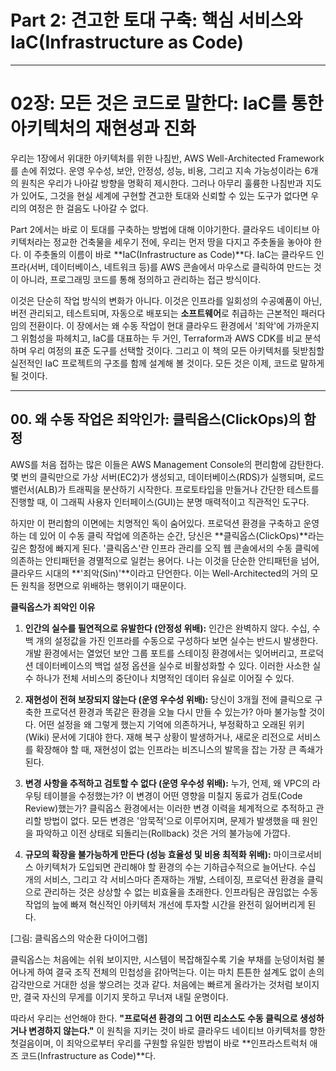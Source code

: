 # Part 2: 견고한 토대 구축: 핵심 서비스와 IaC(Infrastructure as Code)

---

# 02장: 모든 것은 코드로 말한다: IaC를 통한 아키텍처의 재현성과 진화

우리는 1장에서 위대한 아키텍처를 위한 나침반, AWS Well-Architected Framework를 손에 쥐었다. 운영 우수성, 보안, 안정성, 성능, 비용, 그리고 지속 가능성이라는 6개의 원칙은 우리가 나아갈 방향을 명확히 제시한다. 그러나 아무리 훌륭한 나침반과 지도가 있어도, 그것을 현실 세계에 구현할 견고한 토대와 신뢰할 수 있는 도구가 없다면 우리의 여정은 한 걸음도 나아갈 수 없다.

Part 2에서는 바로 이 토대를 구축하는 방법에 대해 이야기한다. 클라우드 네이티브 아키텍처라는 정교한 건축물을 세우기 전에, 우리는 먼저 땅을 다지고 주춧돌을 놓아야 한다. 이 주춧돌의 이름이 바로 **IaC(Infrastructure as Code)**다. IaC는 클라우드 인프라(서버, 데이터베이스, 네트워크 등)를 AWS 콘솔에서 마우스로 클릭하여 만드는 것이 아니라, 프로그래밍 코드를 통해 정의하고 관리하는 접근 방식이다.

이것은 단순히 작업 방식의 변화가 아니다. 이것은 인프라를 일회성의 수공예품이 아닌, 버전 관리되고, 테스트되며, 자동으로 배포되는 **소프트웨어**로 취급하는 근본적인 패러다임의 전환이다. 이 장에서는 왜 수동 작업이 현대 클라우드 환경에서 '죄악'에 가까운지 그 위험성을 파헤치고, IaC를 대표하는 두 거인, Terraform과 AWS CDK를 비교 분석하며 우리 여정의 표준 도구를 선택할 것이다. 그리고 이 책의 모든 아키텍처를 뒷받침할 실전적인 IaC 프로젝트의 구조를 함께 설계해 볼 것이다. 모든 것은 이제, 코드로 말하게 될 것이다.

---

## 00. 왜 수동 작업은 죄악인가: 클릭옵스(ClickOps)의 함정

AWS를 처음 접하는 많은 이들은 AWS Management Console의 편리함에 감탄한다. 몇 번의 클릭만으로 가상 서버(EC2)가 생성되고, 데이터베이스(RDS)가 실행되며, 로드 밸런서(ALB)가 트래픽을 분산하기 시작한다. 프로토타입을 만들거나 간단한 테스트를 진행할 때, 이 그래픽 사용자 인터페이스(GUI)는 분명 매력적이고 직관적인 도구다.

하지만 이 편리함의 이면에는 치명적인 독이 숨어있다. 프로덕션 환경을 구축하고 운영하는 데 있어 이 수동 클릭 작업에 의존하는 순간, 당신은 **클릭옵스(ClickOps)**라는 깊은 함정에 빠지게 된다. '클릭옵스'란 인프라 관리를 오직 웹 콘솔에서의 수동 클릭에 의존하는 안티패턴을 경멸적으로 일컫는 용어다. 나는 이것을 단순한 안티패턴을 넘어, 클라우드 시대의 **'죄악(Sin)'**이라고 단언한다. 이는 Well-Architected의 거의 모든 원칙을 정면으로 위배하는 행위이기 때문이다.

**클릭옵스가 죄악인 이유**

1.  **인간의 실수를 필연적으로 유발한다 (안정성 위배):** 인간은 완벽하지 않다. 수십, 수백 개의 설정값을 가진 인프라를 수동으로 구성하다 보면 실수는 반드시 발생한다. 개발 환경에서는 열었던 보안 그룹 포트를 스테이징 환경에서는 잊어버리고, 프로덕션 데이터베이스의 백업 설정 옵션을 실수로 비활성화할 수 있다. 이러한 사소한 실수 하나가 전체 서비스의 중단이나 치명적인 데이터 유실로 이어질 수 있다.

2.  **재현성이 전혀 보장되지 않는다 (운영 우수성 위배):** 당신이 3개월 전에 클릭으로 구축한 프로덕션 환경과 똑같은 환경을 오늘 다시 만들 수 있는가? 아마 불가능할 것이다. 어떤 설정을 왜 그렇게 했는지 기억에 의존하거나, 부정확하고 오래된 위키(Wiki) 문서에 기대야 한다. 재해 복구 상황이 발생하거나, 새로운 리전으로 서비스를 확장해야 할 때, 재현성이 없는 인프라는 비즈니스의 발목을 잡는 가장 큰 족쇄가 된다.

3.  **변경 사항을 추적하고 검토할 수 없다 (운영 우수성 위배):** 누가, 언제, 왜 VPC의 라우팅 테이블을 수정했는가? 이 변경이 어떤 영향을 미칠지 동료가 검토(Code Review)했는가? 클릭옵스 환경에서는 이러한 변경 이력을 체계적으로 추적하고 관리할 방법이 없다. 모든 변경은 '암묵적'으로 이루어지며, 문제가 발생했을 때 원인을 파악하고 이전 상태로 되돌리는(Rollback) 것은 거의 불가능에 가깝다.

4.  **규모의 확장을 불가능하게 만든다 (성능 효율성 및 비용 최적화 위배):** 마이크로서비스 아키텍처가 도입되면 관리해야 할 환경의 수는 기하급수적으로 늘어난다. 수십 개의 서비스, 그리고 각 서비스마다 존재하는 개발, 스테이징, 프로덕션 환경을 클릭으로 관리하는 것은 상상할 수 없는 비효율을 초래한다. 인프라팀은 끊임없는 수동 작업의 늪에 빠져 혁신적인 아키텍처 개선에 투자할 시간을 완전히 잃어버리게 된다.

[그림: 클릭옵스의 악순환 다이어그램]

클릭옵스는 처음에는 쉬워 보이지만, 시스템이 복잡해질수록 기술 부채를 눈덩이처럼 불어나게 하여 결국 조직 전체의 민첩성을 갉아먹는다. 이는 마치 튼튼한 설계도 없이 손의 감각만으로 거대한 성을 쌓으려는 것과 같다. 처음에는 빠르게 올라가는 것처럼 보이지만, 결국 자신의 무게를 이기지 못하고 무너져 내릴 운명이다.

따라서 우리는 선언해야 한다. **"프로덕션 환경의 그 어떤 리소스도 수동 클릭으로 생성하거나 변경하지 않는다."** 이 원칙을 지키는 것이 바로 클라우드 네이티브 아키텍처를 향한 첫걸음이며, 이 죄악으로부터 우리를 구원할 유일한 방법이 바로 **인프라스트럭처 애즈 코드(Infrastructure as Code)**다.